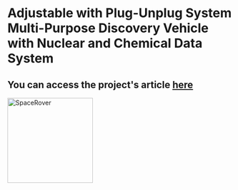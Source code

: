 # Adjustable with Plug-Unplug System Multi-Purpose Discovery Vehicle with Nuclear and Chemical Data System
## You can access the project's article <a href="https://www.speacepedia.info/spacerover">here
<img width="191" alt="SpaceRover" src="https://github.com/abcdaaaaaaaaa/Chernobyl/assets/108553778/5c79de09-41b3-4e51-b2ba-a0353fad612d">


